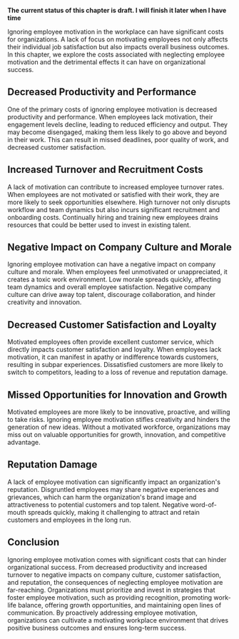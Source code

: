 **The current status of this chapter is draft. I will finish it later when I have time**

Ignoring employee motivation in the workplace can have significant costs for organizations. A lack of focus on motivating employees not only affects their individual job satisfaction but also impacts overall business outcomes. In this chapter, we explore the costs associated with neglecting employee motivation and the detrimental effects it can have on organizational success.

Decreased Productivity and Performance
--------------------------------------

One of the primary costs of ignoring employee motivation is decreased productivity and performance. When employees lack motivation, their engagement levels decline, leading to reduced efficiency and output. They may become disengaged, making them less likely to go above and beyond in their work. This can result in missed deadlines, poor quality of work, and decreased customer satisfaction.

Increased Turnover and Recruitment Costs
----------------------------------------

A lack of motivation can contribute to increased employee turnover rates. When employees are not motivated or satisfied with their work, they are more likely to seek opportunities elsewhere. High turnover not only disrupts workflow and team dynamics but also incurs significant recruitment and onboarding costs. Continually hiring and training new employees drains resources that could be better used to invest in existing talent.

Negative Impact on Company Culture and Morale
---------------------------------------------

Ignoring employee motivation can have a negative impact on company culture and morale. When employees feel unmotivated or unappreciated, it creates a toxic work environment. Low morale spreads quickly, affecting team dynamics and overall employee satisfaction. Negative company culture can drive away top talent, discourage collaboration, and hinder creativity and innovation.

Decreased Customer Satisfaction and Loyalty
-------------------------------------------

Motivated employees often provide excellent customer service, which directly impacts customer satisfaction and loyalty. When employees lack motivation, it can manifest in apathy or indifference towards customers, resulting in subpar experiences. Dissatisfied customers are more likely to switch to competitors, leading to a loss of revenue and reputation damage.

Missed Opportunities for Innovation and Growth
----------------------------------------------

Motivated employees are more likely to be innovative, proactive, and willing to take risks. Ignoring employee motivation stifles creativity and hinders the generation of new ideas. Without a motivated workforce, organizations may miss out on valuable opportunities for growth, innovation, and competitive advantage.

Reputation Damage
-----------------

A lack of employee motivation can significantly impact an organization's reputation. Disgruntled employees may share negative experiences and grievances, which can harm the organization's brand image and attractiveness to potential customers and top talent. Negative word-of-mouth spreads quickly, making it challenging to attract and retain customers and employees in the long run.

Conclusion
----------

Ignoring employee motivation comes with significant costs that can hinder organizational success. From decreased productivity and increased turnover to negative impacts on company culture, customer satisfaction, and reputation, the consequences of neglecting employee motivation are far-reaching. Organizations must prioritize and invest in strategies that foster employee motivation, such as providing recognition, promoting work-life balance, offering growth opportunities, and maintaining open lines of communication. By proactively addressing employee motivation, organizations can cultivate a motivating workplace environment that drives positive business outcomes and ensures long-term success.
